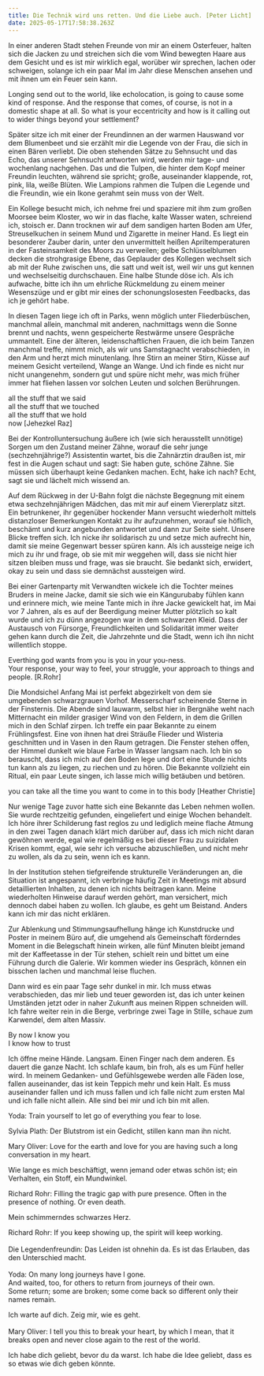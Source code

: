 ```yaml
---
title: Die Technik wird uns retten. Und die Liebe auch. [Peter Licht]
date: 2025-05-17T17:58:38.263Z
---
```

In einer anderen Stadt stehen Freunde von mir an einem Osterfeuer, halten sich die Jacken zu und streichen sich die vom Wind bewegten Haare aus dem Gesicht und es ist mir wirklich egal, worüber wir sprechen, lachen oder schweigen, solange ich ein paar Mal im Jahr diese Menschen ansehen und mit ihnen um ein Feuer sein kann.

Longing send out to the world, like echolocation, is going to cause some kind of response. And the response that comes, of course, is not in a domestic shape at all. So what is your eccentricity and how is it calling out to wider things beyond your settlement?

Später sitze ich mit einer der Freundinnen an der warmen Hauswand vor dem Blumenbeet und sie erzählt mir die Legende von der Frau, die sich in einen Bären verliebt. Die oben stehenden Sätze zu Sehnsucht und das Echo, das unserer Sehnsucht antworten wird, werden mir tage- und wochenlang nachgehen. Das und die Tulpen, die hinter dem Kopf meiner Freundin leuchten, während sie spricht; große, auseinander klappende, rot, pink, lila, weiße Blüten. Wie Lampions rahmen die Tulpen die Legende und die Freundin, wie ein Ikone gerahmt sein muss von der Welt.

Ein Kollege besucht mich, ich nehme frei und spaziere mit ihm zum großen Moorsee beim Kloster, wo wir in das flache, kalte Wasser waten, schreiend ich, stoisch er. Dann trocknen wir auf dem sandigen harten Boden am Ufer, Streuselkuchen in seinem Mund und Zigarette in meiner Hand. Es liegt ein besonderer Zauber darin, unter den unvermittelt heißen Apriltemperaturen in der Fasteinsamkeit des Moors zu verweilen; gelbe Schlüsselblumen decken die strohgrasige Ebene, das Geplauder des Kollegen wechselt sich ab mit der Ruhe zwischen uns, die satt und weit ist, weil wir uns gut kennen und wechselseitig durchschauen. Eine halbe Stunde döse ich. Als ich aufwache, bitte ich ihn um ehrliche Rückmeldung zu einem meiner Wesenszüge und er gibt mir eines der schonungslosesten Feedbacks, das ich je gehört habe.

In diesen Tagen liege ich oft in Parks, wenn möglich unter Fliederbüschen, manchmal allein, manchmal mit anderen, nachmittags wenn die Sonne brennt und nachts, wenn gespeicherte Restwärme unsere Gespräche ummantelt. Eine der älteren, leidenschaftlichen Frauen, die ich beim Tanzen manchmal treffe, nimmt mich, als wir uns Samstagnacht verabschieden, in den Arm und herzt mich minutenlang. Ihre Stirn an meiner Stirn, Küsse auf meinem Gesicht verteilend, Wange an Wange. Und ich finde es nicht nur nicht unangenehm, sondern gut und spüre nicht mehr, was mich früher immer hat fliehen lassen vor solchen Leuten und solchen Berührungen.

all the stuff that we said\
all the stuff that we touched\
all the stuff that we hold\
now \[Jehezkel Raz]

Bei der Kontrolluntersuchung äußere ich (wie sich herausstellt unnötige) Sorgen um den Zustand meiner Zähne, worauf die sehr junge (sechzehnjährige?) Assistentin wartet, bis die Zahnärztin draußen ist, mir fest in die Augen schaut und sagt: Sie haben gute, schöne Zähne. Sie müssen sich überhaupt keine Gedanken machen. Echt, hake ich nach? Echt, sagt sie und lächelt mich wissend an.

Auf dem Rückweg in der U-Bahn folgt die nächste Begegnung mit einem etwa sechzehnjährigen Mädchen, das mit mir auf einem Viererplatz sitzt. Ein betrunkener, ihr gegenüber hockender Mann versucht wiederholt mittels distanzloser Bemerkungen Kontakt zu ihr aufzunehmen, worauf sie höflich, beschämt und kurz angebunden antwortet und dann zur Seite sieht. Unsere Blicke treffen sich. Ich nicke ihr solidarisch zu und setze mich aufrecht hin, damit sie meine Gegenwart besser spüren kann. Als ich aussteige neige ich mich zu ihr und frage, ob sie mit mir weggehen will, dass sie nicht hier sitzen bleiben muss und frage, was sie braucht. Sie bedankt sich, erwidert, okay zu sein und dass sie demnächst aussteigen wird.

Bei einer Gartenparty mit Verwandten wickele ich die Tochter meines Bruders in meine Jacke, damit sie sich wie ein Kängurubaby fühlen kann und erinnere mich, wie meine Tante mich in ihre Jacke gewickelt hat, im Mai vor 7 Jahren, als es auf der Beerdigung meiner Mutter plötzlich so kalt wurde und ich zu dünn angezogen war in dem schwarzen Kleid. Dass der Austausch von Fürsorge, Freundlichkeiten und Solidarität immer weiter gehen kann durch die Zeit, die Jahrzehnte und die Stadt, wenn ich ihn nicht willentlich stoppe.

Everthing god wants from you is you in your you-ness.\
Your response, your way to feel, your struggle, your approach to things and people. \[R.Rohr]

Die Mondsichel Anfang Mai ist perfekt abgezirkelt von dem sie umgebenden schwarzgrauen Vorhof. Messerscharf scheinende Sterne in der Finsternis. Die Abende sind lauwarm, selbst hier in Bergnähe weht nach Mitternacht ein milder grasiger Wind von den Feldern, in dem die Grillen mich in den Schlaf zirpen. Ich treffe ein paar Bekannte zu einem Frühlingsfest. Eine von ihnen hat drei Sträuße Flieder und Wisteria geschnitten und in Vasen in den Raum getragen. Die Fenster stehen offen, der Himmel dunkelt wie blaue Farbe in Wasser langsam nach. Ich bin so berauscht, dass ich mich auf den Boden lege und dort eine Stunde nichts tun kann als zu liegen, zu riechen und zu hören. Die Bekannte vollzieht ein Ritual, ein paar Leute singen, ich lasse mich willig betäuben und betören.

you can take all the time you want to come in to this body \[Heather Christie]

Nur wenige Tage zuvor hatte sich eine Bekannte das Leben nehmen wollen. Sie wurde rechtzeitig gefunden, eingeliefert und einige Wochen behandelt. Ich höre ihrer Schilderung fast reglos zu und lediglich meine flache Atmung in den zwei Tagen danach klärt mich darüber auf, dass ich mich nicht daran gewöhnen werde, egal wie regelmäßig es bei dieser Frau zu suizidalen Krisen kommt, egal, wie sehr ich versuche abzuschließen, und nicht mehr zu wollen, als da zu sein, wenn ich es kann.

In der Institution stehen tiefgreifende strukturelle Veränderungen an, die Situation ist angespannt, ich verbringe häufig Zeit in Meetings mit absurd detaillierten Inhalten, zu denen ich nichts beitragen kann. Meine wiederholten Hinweise darauf werden gehört, man versichert, mich dennoch dabei haben zu wollen. Ich glaube, es geht um Beistand. Anders kann ich mir das nicht erklären.

Zur Ablenkung und Stimmungsaufhellung hänge ich Kunstdrucke und Poster in meinem Büro auf, die umgehend als Gemeinschaft förderndes Moment in die Belegschaft hinein wirken, alle fünf Minuten bleibt jemand mit der Kaffeetasse in der Tür stehen, schielt rein und bittet um eine Führung durch die Galerie. Wir kommen wieder ins Gespräch, können ein bisschen lachen und manchmal leise fluchen.

Dann wird es ein paar Tage sehr dunkel in mir. Ich muss etwas verabschieden, das mir lieb und teuer geworden ist, das ich unter keinen Umständen jetzt oder in naher Zukunft aus meinen Rippen schneiden will. Ich fahre weiter rein in die Berge, verbringe zwei Tage in Stille, schaue zum Karwendel, dem alten Massiv.

By now I know you\
I know how to trust

Ich öffne meine Hände. Langsam. Einen Finger nach dem anderen. Es dauert die ganze Nacht. Ich schlafe kaum, bin froh, als es um Fünf heller wird. In meinem Gedanken- und Gefühlsgewebe werden alle Fäden lose, fallen auseinander, das ist kein Teppich mehr und kein Halt. Es muss auseinander fallen und ich muss fallen und ich falle nicht zum ersten Mal und ich falle nicht allein. Alle sind bei mir und ich bin mit allen.

Yoda: Train yourself to let go of everything you fear to lose.

Sylvia Plath: Der Blutstrom ist ein Gedicht, stillen kann man ihn nicht.

Mary Oliver: Love for the earth and love for you are having such a long conversation in my heart.

Wie lange es mich beschäftigt, wenn jemand oder etwas schön ist; ein Verhalten, ein Stoff, ein Mundwinkel.

Richard Rohr: Filling the tragic gap with pure presence. Often in the presence of nothing. Or even death.

Mein schimmerndes schwarzes Herz.

Richard Rohr: If you keep showing up, the spirit will keep working.\
\
Die Legendenfreundin: Das Leiden ist ohnehin da. Es ist das Erlauben, das den Unterschied macht.\
\
Yoda: On many long journeys have I gone.\
And waited, too, for others to return from journeys of their own.\
Some return; some are broken; some come back so different only their names remain.

Ich warte auf dich. Zeig mir, wie es geht.\
\
Mary Oliver: I tell you this to break your heart, by which I mean, that it breaks open and never close again to the rest of the world.

Ich habe dich geliebt, bevor du da warst. Ich habe die Idee geliebt, dass es so etwas wie dich geben könnte.